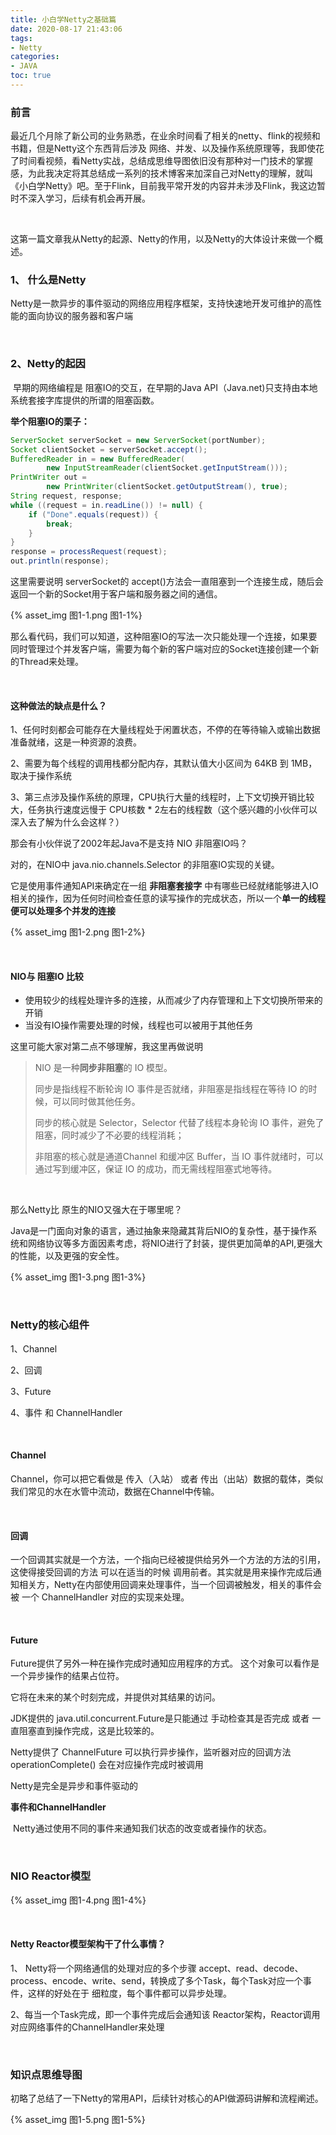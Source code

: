 ```yaml
---
title: 小白学Netty之基础篇
date: 2020-08-17 21:43:06
tags:
- Netty
categories:
- JAVA
toc: true
---
```






### 前言

​              最近几个月除了新公司的业务熟悉，在业余时间看了相关的netty、flink的视频和书籍，但是Netty这个东西背后涉及 网络、并发、以及操作系统原理等，我即使花了时间看视频，看Netty实战，总结成思维导图依旧没有那种对一门技术的掌握感，为此我决定将其总结成一系列的技术博客来加深自己对Netty的理解，就叫 《小白学Netty》吧。至于Flink，目前我平常开发的内容并未涉及Flink，我这边暂时不深入学习，后续有机会再开展。

<br/>

这第一篇文章我从Netty的起源、Netty的作用，以及Netty的大体设计来做一个概述。

<!--more--> 

### 1、 什么是**Netty**

​     Netty是一款异步的事件驱动的网络应用程序框架，支持快速地开发可维护的高性能的面向协议的服务器和客户端

<br/>

### 2、Netty的起因

​    早期的网络编程是 阻塞IO的交互，在早期的Java API（Java.net)只支持由本地系统套接字库提供的所谓的阻塞函数。

**举个阻塞IO的栗子：**

```java
ServerSocket serverSocket = new ServerSocket(portNumber);
Socket clientSocket = serverSocket.accept();            
BufferedReader in = new BufferedReader(                    
        new InputStreamReader(clientSocket.getInputStream()));
PrintWriter out =
        new PrintWriter(clientSocket.getOutputStream(), true);
String request, response;
while ((request = in.readLine()) != null) {                 
    if ("Done".equals(request)) {                         
        break;
    }
}
response = processRequest(request);                        
out.println(response);  
```

这里需要说明 serverSocket的 accept()方法会一直阻塞到一个连接生成，随后会返回一个新的Socket用于客户端和服务器之间的通信。

{% asset_img 图1-1.png 图1-1%}



那么看代码，我们可以知道，这种阻塞IO的写法一次只能处理一个连接，如果要同时管理过个并发客户端，需要为每个新的客户端对应的Socket连接创建一个新的Thread来处理。

<br/>

#### 这种做法的缺点是什么？

1、任何时刻都会可能存在大量线程处于闲置状态，不停的在等待输入或输出数据准备就绪，这是一种资源的浪费。

2、需要为每个线程的调用栈都分配内存，其默认值大小区间为 64KB 到 1MB，取决于操作系统

3、第三点涉及操作系统的原理，CPU执行大量的线程时，上下文切换开销比较大，任务执行速度远慢于 CPU核数 * 2左右的线程数（这个感兴趣的小伙伴可以深入去了解为什么会这样？）



那会有小伙伴说了2002年起Java不是支持 NIO 非阻塞IO吗？

对的，在NIO中 java.nio.channels.Selector 的非阻塞IO实现的关键。

它是使用事件通知API来确定在一组 **非阻塞套接字** 中有哪些已经就绪能够进入IO相关的操作，因为任何时间检查任意的读写操作的完成状态，所以一个**单一的线程便可以处理多个并发的连接**

{% asset_img 图1-2.png 图1-2%}

<br/>

#### NIO与 阻塞IO 比较

- 使用较少的线程处理许多的连接，从而减少了内存管理和上下文切换所带来的开销
- 当没有IO操作需要处理的时候，线程也可以被用于其他任务



这里可能大家对第二点不够理解，我这里再做说明

> NIO 是一种**同步非阻塞**的 IO 模型。
>
> 同步是指线程不断轮询 IO 事件是否就绪，非阻塞是指线程在等待 IO 的时候，可以同时做其他任务。
>
> 同步的核心就是 Selector，Selector 代替了线程本身轮询 IO 事件，避免了阻塞，同时减少了不必要的线程消耗；
>
> 非阻塞的核心就是通道Channel 和缓冲区 Buffer，当 IO 事件就绪时，可以通过写到缓冲区，保证 IO 的成功，而无需线程阻塞式地等待。



<br/>

那么Netty比 原生的NIO又强大在于哪里呢？

Java是一门面向对象的语言，通过抽象来隐藏其背后NIO的复杂性，基于操作系统和网络协议等多方面因素考虑，将NIO进行了封装，提供更加简单的API,更强大的性能，以及更强的安全性。

{% asset_img 图1-3.png 图1-3%}

<br/>

### Netty的核心组件

1、Channel

2、回调

3、Future

4、事件 和 ChannelHandler



<br/>

#### **Channel**

   Channel，你可以把它看做是 传入（入站） 或者 传出（出站）数据的载体，类似 我们常见的水在水管中流动，数据在Channel中传输。

<br/>

#### **回调**

   一个回调其实就是一个方法，一个指向已经被提供给另外一个方法的方法的引用，这使得接受回调的方法 可以在适当的时候 调用前者。其实就是用来操作完成后通知相关方，Netty在内部使用回调来处理事件，当一个回调被触发，相关的事件会被 一个 ChannelHandler 对应的实现来处理。

<br/>

#### **Future**

  Future提供了另外一种在操作完成时通知应用程序的方式。 这个对象可以看作是一个异步操作的结果占位符。

  它将在未来的某个时刻完成，并提供对其结果的访问。

  JDK提供的 java.util.concurrent.Future是只能通过 手动检查其是否完成 或者 一直阻塞直到操作完成，这是比较笨的。

  Netty提供了 ChannelFuture 可以执行异步操作，监听器对应的回调方法 operationComplete() 会在对应操作完成时被调用

  Netty是完全是异步和事件驱动的



**事件和ChannelHandler**

​     Netty通过使用不同的事件来通知我们状态的改变或者操作的状态。

<br/>

### NIO Reactor模型



{% asset_img 图1-4.png  图1-4%}

<br/>

#### Netty Reactor模型架构干了什么事情？

1、 Netty将一个网络通信的处理对应的多个步骤 accept、read、decode、process、encode、write、send，转换成了多个Task，每个Task对应一个事件，这样的好处在于 细粒度，每个事件都可以异步处理。

2、每当一个Task完成，即一个事件完成后会通知该 Reactor架构，Reactor调用对应网络事件的ChannelHandler来处理

<br/>

### **知识点思维导图**

初略了总结了一下Netty的常用API，后续针对核心的API做源码讲解和流程阐述。

{% asset_img 图1-5.png  图1-5%}